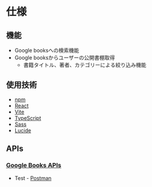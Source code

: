 # 仕様

## 機能

- Google booksへの検索機能
- Google booksからユーザーの公開書棚取得
  - 書籍タイトル、著者、カテゴリーによる絞り込み機能

## 使用技術

- [npm](https://www.npmjs.com/)
- [React](https://ja.react.dev/)
- [Vite](https://vitejs.dev/)
- [TypeScript](https://www.typescriptlang.org/)
- [Sass](https://sass-lang.com/)
- [Lucide](https://lucide.dev/)

## APIs

### [Google Books APIs](https://developers.google.com/books?hl=ja)

- Test - [Postman](https://web.postman.co/workspace/70789a75-0f1b-47fa-82ce-dc3df0677695/collection/23865878-5c292f9f-9a88-4e7c-8e02-3ea5ac79a79b)
